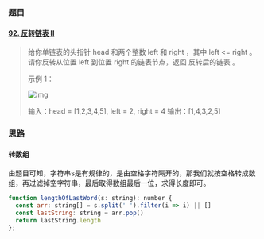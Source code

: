 ### 题目

#### [92. 反转链表 II](https://leetcode-cn.com/problems/reverse-linked-list-ii/)

> 给你单链表的头指针 head 和两个整数 left 和 right ，其中 left <= right 。请你反转从位置 left 到位置 right 的链表节点，返回 反转后的链表 。
>
> 示例 1：
>
> ![img](https://assets.leetcode.com/uploads/2021/02/19/rev2ex2.jpg)
>
> 输入：head = [1,2,3,4,5], left = 2, right = 4
> 输出：[1,4,3,2,5]

### 思路

#### 转数组

由题目可知，字符串s是有规律的，是由空格字符隔开的，那我们就按空格转成数组，再过滤掉空字符串，最后取得数组最后一位，求得长度即可。

```js
function lengthOfLastWord(s: string): number {
  const arr: string[] = s.split(' ').filter(i => i) || []
  const lastString: string = arr.pop()
  return lastString.length
};
```





